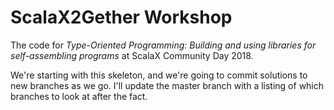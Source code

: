 # ScalaX2Gether Workshop

The code for *Type-Oriented Programming: Building and using libraries for self-assembling programs* at
ScalaX Community Day 2018.

We're starting with this skeleton, and we're going to commit solutions to new branches as we go. I'll update
the master branch with a listing of which branches to look at after the fact.